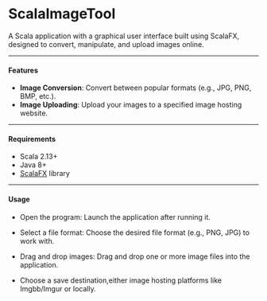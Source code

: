 # ScalaImageTool

A Scala application with a graphical user interface built using ScalaFX, designed to convert, manipulate, and upload images online.

---

#### Features
- **Image Conversion**: Convert between popular formats (e.g., JPG, PNG, BMP, etc.).
- **Image Uploading**: Upload your images to a specified image hosting website.
---

#### Requirements
- Scala 2.13+ 
- Java 8+
- [ScalaFX](http://www.scalafx.org/) library
---

#### Usage
- Open the program: Launch the application after running it.

- Select a file format: Choose the desired file format (e.g., PNG, JPG) to work with.

- Drag and drop images: Drag and drop one or more image files into the application.

- Choose a save destination,either image hosting platforms like Imgbb/Imgur or locally.
